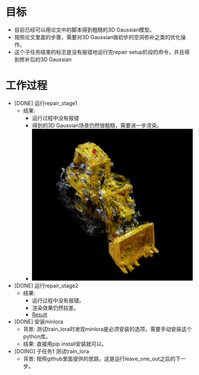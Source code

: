 # 目标
- 目前已经可以用论文中的脚本得到粗糙的3D Gaussian模型。
- 按照论文里面的步骤，需要对3D Gaussian做初步的空洞弥补之类的优化操作。
- 这个子任务结束的标志是没有报错地运行完repair setup阶段的命令，并且得到修补后的3D Gaussian

# 工作过程
- [DONE] 运行repair_stage1
	- 结果: 
		- 运行过程中没有报错
		- 得到的3D Gaussian场景仍然很粗糙，需要进一步渲染。
		- ![Result](img1.png)
- [DONE] 运行repair_stage2
	- 结果: 
		- 运行过程中没有报错。
		- 渲染效果仍然较差。
		- [Result](img2.png)
- [DONE] 安装minlora
	- 背景: 测试train_lora时发现minlora是必须安装的选项，需要手动安装这个python库。 
	- 结果: 直接用pip install安装就可以。
- [DOING] 子任务1 测试train_lora
	- 背景: 按照github里面提供的思路，这是运行leave_one_out之后的下一步。 